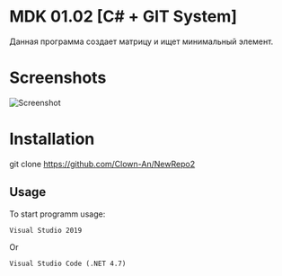 # MDK 01.02 [C# + GIT System]

Данная программа создает матрицу и ищет минимальный элемент.

# Screenshots

![Screenshot](https://i.ibb.co/Jt1b6j3/1.png)

# Installation
git clone https://github.com/Clown-An/NewRepo2

Usage
----

To start programm usage:

    Visual Studio 2019
Or

    Visual Studio Code (.NET 4.7)
